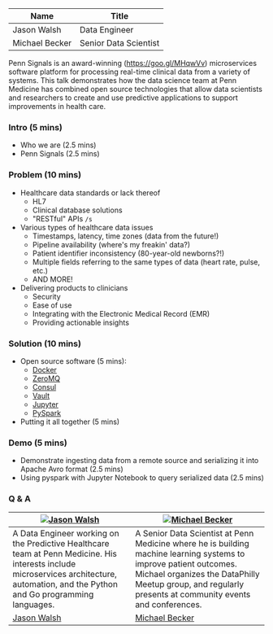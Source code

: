 | Name           | Title                 |
|----------------|-----------------------|
| Jason Walsh    | Data Engineer         |
| Michael Becker | Senior Data Scientist |

Penn Signals is an award-winning (https://goo.gl/MHqwVv) microservices software platform for processing real-time clinical data from a variety of systems. This talk demonstrates how the data science team at Penn Medicine has combined open source technologies that allow data scientists and researchers to create and use predictive applications to support improvements in health care.

### Intro (5 mins)

- Who we are (2.5 mins)
- Penn Signals (2.5 mins)

### Problem (10 mins)

- Healthcare data standards or lack thereof
  - HL7
  - Clinical database solutions
  - "RESTful" APIs `/s`
- Various types of healthcare data issues
  - Timestamps, latency, time zones (data from the future!)
  - Pipeline availability (where's my freakin' data?)
  - Patient identifier inconsistency (80-year-old newborns?!)
  - Multiple fields referring to the same types of data (heart rate, pulse, etc.)
  - AND MORE!
- Delivering products to clinicians
  - Security
  - Ease of use
  - Integrating with the Electronic Medical Record (EMR)
  - Providing actionable insights

### Solution (10 mins)

- Open source software (5 mins):
  - [Docker](https://www.docker.com/)
  - [ZeroMQ](http://zeromq.org/)
  - [Consul](https://www.consul.io/)
  - [Vault](https://www.vaultproject.io/)
  - [Jupyter](http://jupyter.org/)
  - [PySpark](https://spark.apache.org/docs/0.9.0/python-programming-guide.html)
- Putting it all together (5 mins)

### Demo (5 mins)

- Demonstrate ingesting data from a remote source and serializing it into Apache Avro format (2.5 mins)
- Using pyspark with Jupyter Notebook to query serialized data (2.5 mins)

### Q & A

| [![Jason Walsh](https://avatars3.githubusercontent.com/u/2184329?v=3&s=256)](#)                                                                                                        | [![Michael Becker](https://avatars0.githubusercontent.com/u/1069047?v=3&s=256)](#)                                                                                                                                             |
|----------------------------------------------------------------------------------------------------------------------------------------------------------------------------------------|--------------------------------------------------------------------------------------------------------------------------------------------------------------------------------------------------------------------------------|
| A Data Engineer working on the Predictive Healthcare team at Penn Medicine. His interests include microservices architecture, automation, and the Python and Go programming languages. | A Senior Data Scientist at Penn Medicine where he is building machine learning systems to improve patient outcomes. Michael organizes the DataPhilly Meetup group, and regularly presents at community events and conferences. |
| [Jason Walsh](https://github.com/rightlag)                                                                                                                                             | [Michael Becker](http://beckerfuffle.com/)                                                                                                                                                                                     |
